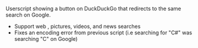 Userscript showing a button on DuckDuckGo that redirects to the same search on Google.

* Support web , pictures, videos, and news searches
* Fixes an encoding error from previous script (i.e searching for "C#" was searching "C" on Google)
